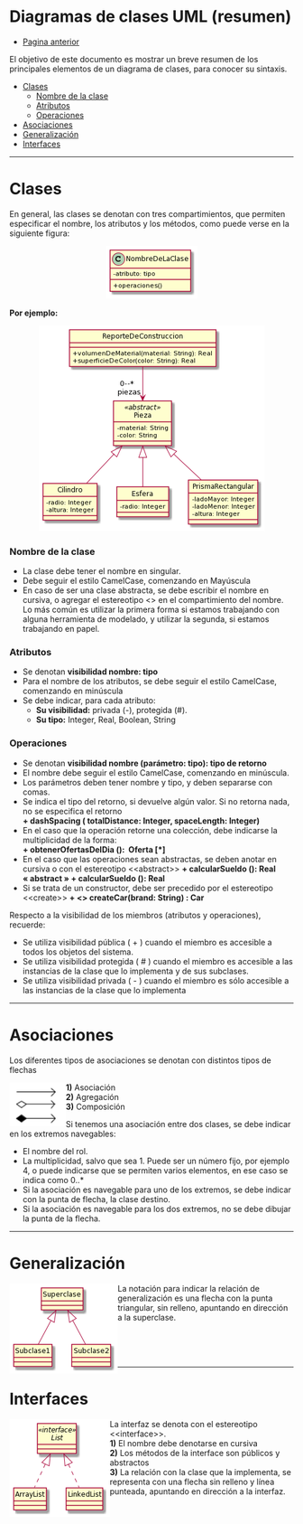 # Diagramas de clases UML (resumen)

- [Pagina anterior](/OO1/)

El objetivo de este documento es mostrar un breve resumen de los principales elementos de un diagrama de clases, para conocer su sintaxis. 

- [Clases](#clases)
    - [Nombre de la clase](#nombre-de-la-clase)
    - [Atributos](#atributos)
    - [Operaciones](#operaciones)
- [Asociaciones](#asociaciones)
- [Generalización](#generalización)
- [Interfaces](#interfaces)

---

# Clases
En general, las clases se denotan con tres compartimientos, que permiten especificar el nombre, los atributos y los métodos, como puede verse en la siguiente figura:

<div align="center"><img src="../img/Diagramas/1.png"/> </div>

**Por ejemplo:**

<div align="center"><img src="../img/Diagramas/2.png"/> </div>

### Nombre de la clase
- La clase debe tener el nombre en singular.
- Debe seguir el estilo CamelCase, comenzando en Mayúscula
- En caso de ser una clase abstracta, se debe escribir el nombre en cursiva, o agregar
el estereotipo <<abstract>> en el compartimiento del nombre. Lo más común es
utilizar la primera forma si estamos trabajando con alguna herramienta de modelado,
y utilizar la segunda, si estamos trabajando en papel.

### Atributos
- Se denotan **visibilidad nombre: tipo** 
- Para el nombre de los atributos, se debe seguir el estilo CamelCase, comenzando
en minúscula
- Se debe indicar, para cada atributo:
    - **Su visibilidad:** privada (-), protegida (#).
    - **Su tipo:** Integer, Real, Boolean, String

### Operaciones
- Se denotan **visibilidad nombre (parámetro: tipo): tipo de retorno**
- El nombre debe seguir el estilo CamelCase, comenzando en minúscula.
- Los parámetros deben tener nombre y tipo, y deben separarse con comas.
- Se indica el tipo del retorno, si devuelve algún valor. Si no retorna nada, no se
especifica el retorno\
    **+​ dashSpacing​ ( ​totalDistance: Integer, spaceLength: Integer​ )**
- En el caso que la operación retorne una colección, debe indicarse la multiplicidad de la forma:\
    **+​ obtenerOfertasDelDia​ ():​ ​ Oferta​ [*]**
-  En el caso que las operaciones sean abstractas, se deben anotar en cursiva o con el estereotipo <\<abstract>>
    **+ calcularSueldo (): Real**\
    **« abstract » + calcularSueldo (): Real**
- Si se trata de un constructor, debe ser precedido por el estereotipo <\<create>>
    **+ <<create>> createCar(brand: String) : Car**

Respecto a la visibilidad de los miembros (atributos y operaciones), recuerde:
- Se utiliza visibilidad pública ( + ) cuando el miembro es accesible a todos los
objetos del sistema.
- Se utiliza visibilidad protegida ( # ) cuando el miembro es accesible a las instancias
de la clase que lo implementa y de sus subclases.
- Se utiliza visibilidad privada ( - ) cuando el miembro es sólo accesible a las
instancias de la clase que lo implementa

---

# Asociaciones
Los diferentes tipos de asociaciones se denotan con distintos tipos de flechas

<p><img  align='left' src="../img/Diagramas/3.png"></p>

**1)** Asociación\
**2)** Agregación\
**3)** Composición

Si tenemos una asociación entre dos clases, se debe indicar en los extremos navegables:
- El nombre del rol.
- La multiplicidad, salvo que sea 1. Puede ser un número fijo, por ejemplo 4, o puede
indicarse que se permiten varios elementos, en ese caso se indica como 0..*
- Si la asociación es navegable para uno de los extremos, se debe indicar con la
punta de flecha, la clase destino.
- Si la asociación es navegable para los dos extremos, no se debe dibujar la punta de
la flecha.

---

# Generalización


<p><img  align='left' src="../img/Diagramas/4.png"></p>

La notación para indicar la relación de generalización es una flecha con la punta triangular, sin relleno, apuntando en dirección a la superclase.

<br>
<br>
<br>

---

# Interfaces

<p><img  align='left' src="../img/Diagramas/5.png"></p>

La interfaz se denota con el estereotipo <\<interface>>.\
**1)** El nombre debe denotarse en cursiva\
**2)** Los métodos de la interface son públicos y abstractos\
**3)** La relación con la clase que la implementa, se representa con una flecha sin relleno
y línea punteada, apuntando en dirección a la interfaz.